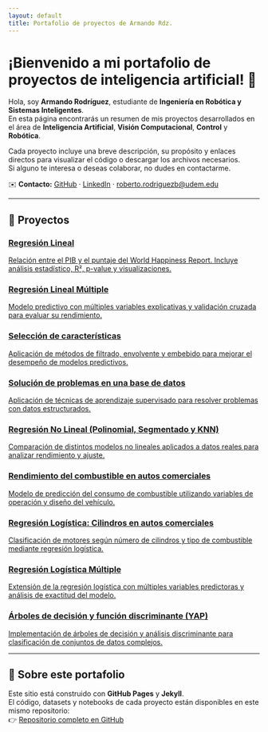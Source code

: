 ```yaml
---
layout: default
title: Portafolio de proyectos de Armando Rdz.
---
```


# ¡Bienvenido a mi portafolio de proyectos de inteligencia artificial! 🤖

Hola, soy **Armando Rodríguez**, estudiante de **Ingeniería en Robótica y Sistemas Inteligentes**.  
En esta página encontrarás un resumen de mis proyectos desarrollados en el área de **Inteligencia Artificial**, **Visión Computacional**, **Control** y **Robótica**.

Cada proyecto incluye una breve descripción, su propósito y enlaces directos para visualizar el código o descargar los archivos necesarios.  
Si alguno te interesa o deseas colaborar, no dudes en contactarme.

✉️ **Contacto:** [GitHub](https://github.com/Armandorodb) · [LinkedIn](https://www.linkedin.com/)   · roberto.rodriguezb@udem.edu

---

## 📂 Proyectos

<div class="cards">

<a class="card" href="/ProyectosArmandoRdz/projects/proyecto1">
  <h3>Regresión Lineal</h3>
  <p>Relación entre el PIB y el puntaje del World Happiness Report. Incluye análisis estadístico, R², p-value y visualizaciones.</p>
</a>

<a class="card" href="/ProyectosArmandoRdz/projects/regresion-lineal-multiple">
  <h3>Regresión Lineal Múltiple</h3>
  <p>Modelo predictivo con múltiples variables explicativas y validación cruzada para evaluar su rendimiento.</p>
</a>

<a class="card" href="/ProyectosArmandoRdz/projects/seleccion-caracteristicas">
  <h3>Selección de características</h3>
  <p>Aplicación de métodos de filtrado, envolvente y embebido para mejorar el desempeño de modelos predictivos.</p>
</a>

<a class="card" href="/ProyectosArmandoRdz/projects/solucion-base-datos">
  <h3>Solución de problemas en una base de datos</h3>
  <p>Aplicación de técnicas de aprendizaje supervisado para resolver problemas con datos estructurados.</p>
</a>

<a class="card" href="/ProyectosArmandoRdz/projects/regresion-no-lineal">
  <h3>Regresión No Lineal (Polinomial, Segmentado y KNN)</h3>
  <p>Comparación de distintos modelos no lineales aplicados a datos reales para analizar rendimiento y ajuste.</p>
</a>

<a class="card" href="/ProyectosArmandoRdz/projects/rendimiento-combustible-autos">
  <h3>Rendimiento del combustible en autos comerciales</h3>
  <p>Modelo de predicción del consumo de combustible utilizando variables de operación y diseño del vehículo.</p>
</a>

<a class="card" href="/ProyectosArmandoRdz/projects/regresion-logistica">
  <h3>Regresión Logística: Cilindros en autos comerciales</h3>
  <p>Clasificación de motores según número de cilindros y tipo de combustible mediante regresión logística.</p>
</a>

<a class="card" href="/ProyectosArmandoRdz/projects/regresion-logistica-multiple">
  <h3>Regresión Logística Múltiple</h3>
  <p>Extensión de la regresión logística con múltiples variables predictoras y análisis de exactitud del modelo.</p>
</a>

<a class="card" href="/ProyectosArmandoRdz/projects/arboles-decision">
  <h3>Árboles de decisión y función discriminante (YAP)</h3>
  <p>Implementación de árboles de decisión y análisis discriminante para clasificación de conjuntos de datos complejos.</p>
</a>

</div>

---

## 🧭 Sobre este portafolio

Este sitio está construido con **GitHub Pages** y **Jekyll**.  
El código, datasets y notebooks de cada proyecto están disponibles en este mismo repositorio:  
👉 [Repositorio completo en GitHub](https://github.com/Armandorodb/ProyectosArmandoRdz)

<link rel="stylesheet" href="/ProyectosArmandoRdz/assets/style.css">

